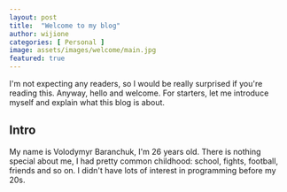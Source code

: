 ```yaml
---
layout: post
title:  "Welcome to my blog"
author: wijione
categories: [ Personal ]
image: assets/images/welcome/main.jpg
featured: true
---
```


I'm not expecting any readers, so I would be really surprised if you're reading this. Anyway, hello and welcome. For starters, let me introduce myself and explain what this blog is about.

## Intro

My name is Volodymyr Baranchuk, I'm 26 years old. There is nothing special about me, I had pretty common childhood: school, fights, football, friends and so on. I didn't have lots of interest in programming before my 20s.